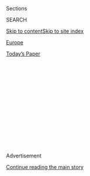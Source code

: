 <div id="app">

<div>

<div>

<div>

<div class="NYTAppHideMasthead css-1q2w90k e1suatyy0">

<div class="section css-ui9rw0 e1suatyy2">

<div class="css-eph4ug er09x8g0">

<div class="css-6n7j50">

</div>

<span class="css-1dv1kvn">Sections</span>

<div class="css-10488qs">

<span class="css-1dv1kvn">SEARCH</span>

</div>

[Skip to content](#site-content)[Skip to site
index](#site-index)

</div>

<div id="masthead-section-label" class="css-1wr3we4 eaxe0e00">

[Europe](https://www.nytimes3xbfgragh.onion/section/world/europe)

</div>

<div class="css-10698na e1huz5gh0">

</div>

</div>

<div id="masthead-bar-one" class="section hasLinks css-15hmgas e1csuq9d3">

<div class="css-uqyvli e1csuq9d0">

</div>

<div class="css-1uqjmks e1csuq9d1">

</div>

<div class="css-9e9ivx">

[](https://myaccount.nytimes3xbfgragh.onion/auth/login?response_type=cookie&client_id=vi)

</div>

<div class="css-1bvtpon e1csuq9d2">

[Today’s
Paper](https://www.nytimes3xbfgragh.onion/section/todayspaper)

</div>

</div>

</div>

</div>

<div data-aria-hidden="false">

<div id="site-content" data-role="main">

<div>

<div class="css-1aor85t" style="opacity:0.000000001;z-index:-1;visibility:hidden">

<div class="css-1hqnpie">

<div class="css-epjblv">

<span class="css-17xtcya">[Europe](/section/world/europe)</span><span class="css-x15j1o">|</span><span class="css-fwqvlz">Turkish
Aggression Is NATO’s ‘Elephant in the
Room’</span>

</div>

<div class="css-k008qs">

<div class="css-1iwv8en">

<span class="css-18z7m18"></span>

<div>

</div>

</div>

<span class="css-1n6z4y">https://nyti.ms/3kf9G8n</span>

<div class="css-1705lsu">

<div class="css-4xjgmj">

<div class="css-4skfbu" data-role="toolbar" data-aria-label="Social Media Share buttons, Save button, and Comments Panel with current comment count" data-testid="share-tools">

  - 
  - 
  - 
  - 
    
    <div class="css-6n7j50">
    
    </div>

  - 
  - 

</div>

</div>

</div>

</div>

</div>

</div>

<div id="NYT_TOP_BANNER_REGION" class="css-13pd83m">

</div>

<div id="top-wrapper" class="css-1sy8kpn">

<div id="top-slug" class="css-l9onyx">

Advertisement

</div>

[Continue reading the main
story](#after-top)

<div class="ad top-wrapper" style="text-align:center;height:100%;display:block;min-height:250px">

<div id="top" class="place-ad" data-position="top" data-size-key="top">

</div>

</div>

<div id="after-top">

</div>

</div>

<div>

<div id="sponsor-wrapper" class="css-1hyfx7x">

<div id="sponsor-slug" class="css-19vbshk">

Supported by

</div>

[Continue reading the main
story](#after-sponsor)

<div id="sponsor" class="ad sponsor-wrapper" style="text-align:center;height:100%;display:block">

</div>

<div id="after-sponsor">

</div>

</div>

<div class="css-186x18t">

</div>

<div class="css-1vkm6nb ehdk2mb0">

# Turkish Aggression Is NATO’s ‘Elephant in the Room’

</div>

Despite being a NATO member, Turkey has bought Russian air defense. And
a recent push into Libya and its energy ambitions nearly led to armed
conflicts with France and Greece.

<div class="css-79elbk" data-testid="photoviewer-wrapper">

<div class="css-z3e15g" data-testid="photoviewer-wrapper-hidden">

</div>

<div class="css-1a48zt4 ehw59r15" data-testid="photoviewer-children">

![<span class="css-16f3y1r e13ogyst0" data-aria-hidden="true">Turkey has
become increasingly aggressive and nationalistic under President Recep
Tayyip Erdogan, center
left.</span><span class="css-cnj6d5 e1z0qqy90" itemprop="copyrightHolder"><span class="css-1ly73wi e1tej78p0">Credit...</span><span><span>Turkish
Presidency, via Associated
Press</span></span></span>](https://static01.graylady3jvrrxbe.onion/images/2020/07/30/world/02turkey-nato01/merlin_174864534_36e61b4e-7cae-4a2c-af12-0808106015a8-articleLarge.jpg?quality=75&auto=webp&disable=upscale)

</div>

</div>

<div class="css-18e8msd">

<div class="css-vp77d3 epjyd6m0">

<div class="css-hus3qt ey68jwv0" data-aria-hidden="true">

[![Steven
Erlanger](https://static01.graylady3jvrrxbe.onion/images/2018/10/10/multimedia/author-steven-erlanger/author-steven-erlanger-thumbLarge.png
"Steven Erlanger")](https://www.nytimes3xbfgragh.onion/by/steven-erlanger)

</div>

<div class="css-1baulvz">

By [<span class="css-1baulvz last-byline" itemprop="name">Steven
Erlanger</span>](https://www.nytimes3xbfgragh.onion/by/steven-erlanger)

</div>

</div>

  - 
    
    <div class="css-ld3wwf e16638kd2">
    
    Aug. 3,
    2020
    
    </div>

  - 
    
    <div class="css-4xjgmj">
    
    <div class="css-d8bdto" data-role="toolbar" data-aria-label="Social Media Share buttons, Save button, and Comments Panel with current comment count" data-testid="share-tools">
    
      - 
      - 
      - 
      - 
        
        <div class="css-6n7j50">
        
        </div>
    
      - 
      - 
    
    </div>
    
    </div>

</div>

</div>

<div class="section meteredContent css-1r7ky0e" name="articleBody" itemprop="articleBody">

<div class="css-1fanzo5 StoryBodyCompanionColumn">

<div class="css-53u6y8">

BRUSSELS — The warships were escorting a vessel suspected of smuggling
weapons into Libya, violating a United Nations arms embargo. Challenged
by a French naval frigate, the warships went to battle alert.
Outnumbered and outgunned, the French frigate withdrew.

But this mid-June naval showdown in the Mediterranean was not a
confrontation of enemies. The antagonists were France and Turkey, fellow
members of NATO, sworn to protect one another.

A similarly hostile encounter between Turkey and a fellow NATO member
happened just two weeks ago, when Turkish warplanes buzzed an area near
the Greek island of Rhodes after Greek warships went on alert over
Turkey’s intent to drill for undersea natural gas there.

Turkey — increasingly assertive, ambitious and authoritarian — has
become “the elephant in the room” for NATO, European diplomats say. But
it is a matter, they say, that few want to discuss.

</div>

</div>

<div class="css-1fanzo5 StoryBodyCompanionColumn">

<div class="css-53u6y8">

A NATO member since 1952, Turkey is too big, powerful and strategically
important — it is the crossroads of Europe and Asia — to allow an open
confrontation, alliance officials suggest.

Turkey has dismissed any criticism of its behavior as unjustified. But
some NATO ambassadors believe that Turkey now represents an open
challenge to the group’s democratic values and its collective defense.

A more aggressive, nationalist and religious Turkey is increasingly at
odds with its Western allies over Libya, Syria, Iraq, Russia and the
energy resources of the eastern Mediterranean. Turkey’s tilt toward
strongman rule after 17 years with President Recep Tayyip Erdogan at the
helm also has unsettled other NATO members.

“It’s getting hard to describe Turkey as an ally of the U.S.,” said
[Philip H. Gordon](https://www.cfr.org/expert/philip-h-gordon), a
foreign policy adviser and former assistant secretary of state who dealt
with Turkey during the Obama administration.

</div>

</div>

<div class="css-79elbk" data-testid="photoviewer-wrapper">

<div class="css-z3e15g" data-testid="photoviewer-wrapper-hidden">

</div>

<div class="css-1a48zt4 ehw59r15" data-testid="photoviewer-children">

![<span class="css-16f3y1r e13ogyst0" data-aria-hidden="true">NATO heads
of government in London in December. Some of the group’s ambassadors
believe Turkey represents an open challenge to NATO’s values and its
collective
defense.</span><span class="css-cnj6d5 e1z0qqy90" itemprop="copyrightHolder"><span class="css-1ly73wi e1tej78p0">Credit...</span><span>Pool
photo by Peter
Nicholls</span></span>](https://static01.graylady3jvrrxbe.onion/images/2020/07/30/world/02turkey-nato06/merlin_165409620_e2731be2-3596-4db5-8f90-b581fdc0a9cb-articleLarge.jpg?quality=75&auto=webp&disable=upscale)

</div>

</div>

<div class="css-1fanzo5 StoryBodyCompanionColumn">

<div class="css-53u6y8">

Despite that, Turkey is getting a kind of free pass, analysts say, its
path having been cleared by a lack of consistent U.S. leadership,
exacerbated by President Trump’s contempt for NATO and his clear
admiration for Mr. Erdogan.

</div>

</div>

<div class="css-1fanzo5 StoryBodyCompanionColumn">

<div class="css-53u6y8">

“You can’t say what U.S. policy on Turkey is, and you can’t even see
where Trump is,” Mr. Gordon said. “It’s a big dilemma for U.S. policy,
where we seem to disagree strategically on nearly every issue.”

Those strategic divides are proliferating. They include Turkey’s support
for different armed groups in Syria; its 2019 purchase of a
[sophisticated Russian antiaircraft system over fierce
objections](https://www.nytimes3xbfgragh.onion/2019/07/12/world/europe/turkey-russia-missiles.html?searchResultPosition=1)
by the United States and other NATO members; its violation of the arms
embargo in Libya; its aggressive drilling in the eastern Mediterranean;
its constant demonization of Israel; and its increasing use of
state-sponsored disinformation.

But NATO officials’ general meekness in standing up to Turkey has not
helped, analysts say, pointing to the group’s secretary-general, Jens
Stoltenberg, whose job is to keep the 30-nation alliance together, but
who is considered excessively tolerant of both American and Turkish
misbehavior.

The last serious discussion of Turkey’s policies among NATO ambassadors
was late last year, despite the purchase of the antiaircraft system,
[the
S-400](https://www.nytimes3xbfgragh.onion/2019/07/12/world/russia-turkey-missile-explain.html?searchResultPosition=1).

</div>

</div>

<div class="css-79elbk" data-testid="photoviewer-wrapper">

<div class="css-z3e15g" data-testid="photoviewer-wrapper-hidden">

</div>

<div class="css-1a48zt4 ehw59r15" data-testid="photoviewer-children">

<div class="css-1xdhyk6 erfvjey0">

<span class="css-1ly73wi e1tej78p0">Image</span>

<div class="css-zjzyr8">

<div data-testid="lazyimage-container" style="height:257.1333333333334px">

</div>

</div>

</div>

<span class="css-16f3y1r e13ogyst0" data-aria-hidden="true">A Russian
military cargo plane unloading parts of the S-400 antiaircraft system in
Ankara, in a photograph released by the Turkish Defense Ministry last
year.</span><span class="css-cnj6d5 e1z0qqy90" itemprop="copyrightHolder"><span class="css-1ly73wi e1tej78p0">Credit...</span><span>Turkish
Defence Ministry, via Agence France-Presse — Getty Images</span></span>

</div>

</div>

<div class="css-1fanzo5 StoryBodyCompanionColumn">

<div class="css-53u6y8">

Other countries, like Hungary and Poland, also fall short on the values
scale, argued Nicholas Burns, a former NATO ambassador now at Harvard.
But only Turkey blocks key alliance business.

</div>

</div>

<div class="css-1fanzo5 StoryBodyCompanionColumn">

<div class="css-53u6y8">

NATO operates by consensus, so Turkish objections can stall nearly any
policy, and its diplomats are both diligent and knowledgeable, “on top
of every ball,” as one NATO official said. France has also used its
effective veto to pursue national interests, but never to undermine
collective defense, NATO ambassadors say. But Turkey has blocked NATO
partnerships for countries it dislikes, like Israel, Armenia, Egypt and
the United Arab Emirates.

More seriously, for many months Turkey blocked a NATO plan for the
defense of Poland and the Baltic nations, which all border Russia. And
Turkey wanted NATO to list various armed Kurdish groups, which have
fought for their independence, as terrorist groups — something that NATO
does not do.

Some of these same Kurdish groups are also Washington’s best allies in
its fight against Islamic State and Al Qaeda in Syria and Iraq.

A deal was supposedly worked out at the last NATO summit meeting in
December in London, but Turkey created bureaucratic complications, and
it was only in late June that Turkey relented — after considerable
pressure from official Washington, which has lost patience with Mr.
Erdogan and is infuriated by his insistence on buying the S-400.

If deployed, the S-400 would put Russian engineers inside a NATO air
defense system, giving them valuable insights into the alliance’s
strengths while threatening to diminish the capability of the expensive
fifth-generation fighter, the F-35.

The assumption is that Mr. Erdogan, who has grown significantly more
suspicious since a [failed 2016
coup](https://www.nytimes3xbfgragh.onion/interactive/2016/07/16/world/europe/turkey-coup-photos.html)
against him, wants to be able to shoot down American and Israeli planes
like the ones his own air force used in the coup attempt.

“Every time we discuss Russia” in NATO, “everyone thinks of the S-400
and no one says anything,” said one European diplomat, who spoke on the
condition of anonymity to discuss a sensitive matter. “It’s a major
breach in NATO air defense, and it’s not even discussed.”

</div>

</div>

<div class="css-1fanzo5 StoryBodyCompanionColumn">

<div class="css-53u6y8">

Instead, NATO assumes that talks between Washington and Ankara will
somehow handle the problem. But Washington is divided, and Mr. [Erdogan
talks only to Mr.
Trump](https://www.nytimes3xbfgragh.onion/2020/06/10/world/europe/erdogan-trump-turkey-libya-syria.html).

Yet the confusion is not simply Washington’s, said [Amanda
Sloat](https://ash.harvard.edu/people/amanda-sloat), a former deputy
assistant secretary of state who dealt with Turkey in the Obama State
Department and wrote [a recent
essay](https://www.foreignaffairs.com/articles/turkey/2020-01-10/dangerous-unraveling-us-turkish-alliance)with
Mr. Gordon. The European Union and the United Nations also have no clear
policy on Turkey or Libya, she said.

Turkey has pursued its own national interests in northern Syria, where
it now has more than 10,000 troops, and in Libya, where its [military
support for a failing
government](https://www.nytimes3xbfgragh.onion/2020/01/02/world/europe/erdogan-turkey-libya.html)
helped turn the tide in return for a share in Libya’s rich energy
resources.

</div>

</div>

<div class="css-79elbk" data-testid="photoviewer-wrapper">

<div class="css-z3e15g" data-testid="photoviewer-wrapper-hidden">

</div>

<div class="css-1a48zt4 ehw59r15" data-testid="photoviewer-children">

<div class="css-1xdhyk6 erfvjey0">

<span class="css-1ly73wi e1tej78p0">Image</span>

<div class="css-zjzyr8">

<div data-testid="lazyimage-container" style="height:257.77777777777777px">

</div>

</div>

</div>

<span class="css-16f3y1r e13ogyst0" data-aria-hidden="true">Turkish
soldiers in Idlib Province, Syria, in May. Turkey has more than 10,000
troops in northern
Syria.</span><span class="css-cnj6d5 e1z0qqy90" itemprop="copyrightHolder"><span class="css-1ly73wi e1tej78p0">Credit...</span><span>Ghaith
Alsayed/Associated Press</span></span>

</div>

</div>

<div class="css-1fanzo5 StoryBodyCompanionColumn">

<div class="css-53u6y8">

It was near Libya in June that three Turkish warships confronted the
French frigate.

While the European Union has a mission to help enforce the arms embargo
on Libya, NATO does not. The frigate, the Courbet, was engaged in a
different NATO mission aimed at migration flows, but since Turkey and
France support different sides in the Libyan civil war, the
confrontation between NATO allies was troubling.

Turkey said the ship was carrying aid rather than arms, and has denied
harassing the Courbet. NATO officials say that its military committee is
investigating and that the evidence is not as clear-cut as the French
suggest.

Still, President Emmanuel Macron of France has used the clash as
[another moment to
assert](https://www.euronews.com/2020/06/23/emmanuel-macron-turkey-is-playing-a-dangerous-game-in-libya)
that NATO is nearing “brain death,” because it seems incapable of
reining in Turkey or acting in a coordinated political way.

</div>

</div>

<div class="css-1fanzo5 StoryBodyCompanionColumn">

<div class="css-53u6y8">

His first accusation also involved Turkey, when Mr. Trump, [after a
call](https://www.foxnews.com/politics/trump-phone-call-erdogan-turkey-syria)
with Mr. Erdogan last October,<span class="css-8l6xbc evw5hdy0">
</span>unilaterally decided to pull U.S. troops out of northern Syria,
where NATO is fighting the Islamic State, leaving the French and other
allies exposed. Ultimately, the Pentagon persuaded Mr. Trump to leave
some American troops there.

French-Turkish tensions at NATO date to the 2011 decision to intervene
against Col. Muammar el-Qaddafi in Libya, noted Ivo Daalder, who was
then the American ambassador to NATO.

France, with its policy of secularism, fears that Mr. Erdogan’s
reinsertion of Islam into politics will spread in North Africa,
encourage Islamist militias and damage France’s “sphere of influence,”
said Soner Cagaptay, the director of the Turkish Research Program at the
Washington Institute for Near East Policy. “They are quite worried.”

The latest flash point is over Turkey’s demand to share in discoveries
of natural gas made in 2015 in the eastern Mediterranean, which led to
deals and alliances among Greece, Cyprus, Israel and
Egypt.

</div>

</div>

<div class="css-79elbk" data-testid="photoviewer-wrapper">

<div class="css-z3e15g" data-testid="photoviewer-wrapper-hidden">

</div>

<div class="css-1a48zt4 ehw59r15" data-testid="photoviewer-children">

<div class="css-1xdhyk6 erfvjey0">

<span class="css-1ly73wi e1tej78p0">Image</span>

<div class="css-zjzyr8">

<div data-testid="lazyimage-container" style="height:249.39999999999998px">

</div>

</div>

</div>

<span class="css-16f3y1r e13ogyst0" data-aria-hidden="true">A Turkish
drilling vessel in the eastern Mediterranean off Cyprus last
year.</span><span class="css-cnj6d5 e1z0qqy90" itemprop="copyrightHolder"><span class="css-1ly73wi e1tej78p0">Credit...</span><span>Murad
Sezer/Reuters</span></span>

</div>

</div>

<div class="css-1fanzo5 StoryBodyCompanionColumn">

<div class="css-53u6y8">

Maritime claims are disputed, and Mr. Erdogan complained in June that
“their aim was to imprison our country, which has the longest
coastline in the Mediterranean, into a coastal strip from which you can
only catch fish with a rod.”

He then sent survey and drilling ships to explore off Cyprus, [prompting
European
sanctions](https://www.nytimes3xbfgragh.onion/2019/07/15/world/europe/eu-turkey-cyprus.html),
and said he would do the same near Rhodes, bringing the Greeks to
threaten warfare. Last week, Chancellor Angela Merkel of Germany got Mr.
Erdogan to hold off while talks proceed.

</div>

</div>

<div class="css-1fanzo5 StoryBodyCompanionColumn">

<div class="css-53u6y8">

While many looked to Turkey as a moderate democratic model during the
Arab spring a decade ago, Turkey is a different country under Mr.
Erdogan, who has mobilized the more religious voters in the countryside.

A devout Muslim, Mr. Erdogan has become more nationalist and
authoritarian, especially in the aftermath of the 2016 coup attempt,
when he purged and jailed many Turkish secularists, judges, journalists
and military commanders.

He has broken definitively with Turkish secularism, symbolized by his
[recent decision to turn Hagia
Sophia](https://www.nytimes3xbfgragh.onion/2020/07/24/world/europe/turkey-hagia-sophia-mosque-prayers.html?searchResultPosition=3)
from a museum back into a mosque. He has pushed hard into the region
with a neo-Ottoman ambition, downgrading older alliances to press
Turkish
interests.

</div>

</div>

<div class="css-79elbk" data-testid="photoviewer-wrapper">

<div class="css-z3e15g" data-testid="photoviewer-wrapper-hidden">

</div>

<div class="css-1a48zt4 ehw59r15" data-testid="photoviewer-children">

<div class="css-1xdhyk6 erfvjey0">

<span class="css-1ly73wi e1tej78p0">Image</span>

<div class="css-zjzyr8">

<div data-testid="lazyimage-container" style="height:257.1333333333334px">

</div>

</div>

</div>

<span class="css-16f3y1r e13ogyst0" data-aria-hidden="true">Mr. Erdogan
recently made the decision to change Hagia Sophia from a secular museum
into a working
mosque.</span><span class="css-cnj6d5 e1z0qqy90" itemprop="copyrightHolder"><span class="css-1ly73wi e1tej78p0">Credit...</span><span>Burak
Kara/Getty Images</span></span>

</div>

</div>

<div class="css-1fanzo5 StoryBodyCompanionColumn">

<div class="css-53u6y8">

For NATO, Ms. Sloat said, “The question now is whether Turkey is still a
Western country and shares our values.”

Ibrahim Kalin, Mr. Erdogan’s spokesman, [brushes off
criticism](http://www.epc.eu/en/past-events/Turkish-foreign-policy-in-an-age-of-uncertainty~35d928)
and says Mr. Trump and Mr. Macron are the ones questioning NATO’s value.

“I guess Macron is trying to assert some sort of leadership in North
Africa, the kind he doesn’t have in Europe,” Mr. Kalin said. “He called
Turkey criminal, and it is incredible for France to call that to another
NATO member.’’

</div>

</div>

<div class="css-1fanzo5 StoryBodyCompanionColumn">

<div class="css-53u6y8">

As for Brussels, Mr. Kalin said, “the E.U. should look into the mirror.”
Greece “uses E.U. membership as a way to pressure Turkey, but this
language of sanctions will not work,” he said, arguing that Turkey wants
only “an equitable and fair sharing of energy resources.”

The public American position is essentially to urge Turkey “to halt
operations that raise tensions,” Philip T. Reeker, the acting U.S.
assistant secretary of state for Europe and Eurasia, said of the eastern
Mediterranean.

“We want our friends and allies — and let’s remember, we’re all, Turkey,
Greece and the United States, all NATO allies — we want friends and
allies in the region to approach these issues in a spirit of
cooperation,” he said.

“There is a big conversation to have about what to do about Turkey,” a
senior European diplomat said. “But it’s not for now.”

Carlotta Gall contributed reporting from Istanbul, and Matina
Stevis-Gridneff from Brussels.

</div>

</div>

<div>

</div>

</div>

<div>

</div>

<div>

</div>

<div>

</div>

<div>

<div id="bottom-wrapper" class="css-1ede5it">

<div id="bottom-slug" class="css-l9onyx">

Advertisement

</div>

[Continue reading the main
story](#after-bottom)

<div id="bottom" class="ad bottom-wrapper" style="text-align:center;height:100%;display:block;min-height:90px">

</div>

<div id="after-bottom">

</div>

</div>

</div>

</div>

</div>

## Site Index

<div>

</div>

## Site Information Navigation

  - [© <span>2020</span> <span>The New York Times
    Company</span>](https://help.nytimes3xbfgragh.onion/hc/en-us/articles/115014792127-Copyright-notice)

<!-- end list -->

  - [NYTCo](https://www.nytco.com/)
  - [Contact
    Us](https://help.nytimes3xbfgragh.onion/hc/en-us/articles/115015385887-Contact-Us)
  - [Work with us](https://www.nytco.com/careers/)
  - [Advertise](https://nytmediakit.com/)
  - [T Brand Studio](http://www.tbrandstudio.com/)
  - [Your Ad
    Choices](https://www.nytimes3xbfgragh.onion/privacy/cookie-policy#how-do-i-manage-trackers)
  - [Privacy](https://www.nytimes3xbfgragh.onion/privacy)
  - [Terms of
    Service](https://help.nytimes3xbfgragh.onion/hc/en-us/articles/115014893428-Terms-of-service)
  - [Terms of
    Sale](https://help.nytimes3xbfgragh.onion/hc/en-us/articles/115014893968-Terms-of-sale)
  - [Site
    Map](https://spiderbites.nytimes3xbfgragh.onion)
  - [Help](https://help.nytimes3xbfgragh.onion/hc/en-us)
  - [Subscriptions](https://www.nytimes3xbfgragh.onion/subscription?campaignId=37WXW)

</div>

</div>

</div>

</div>
